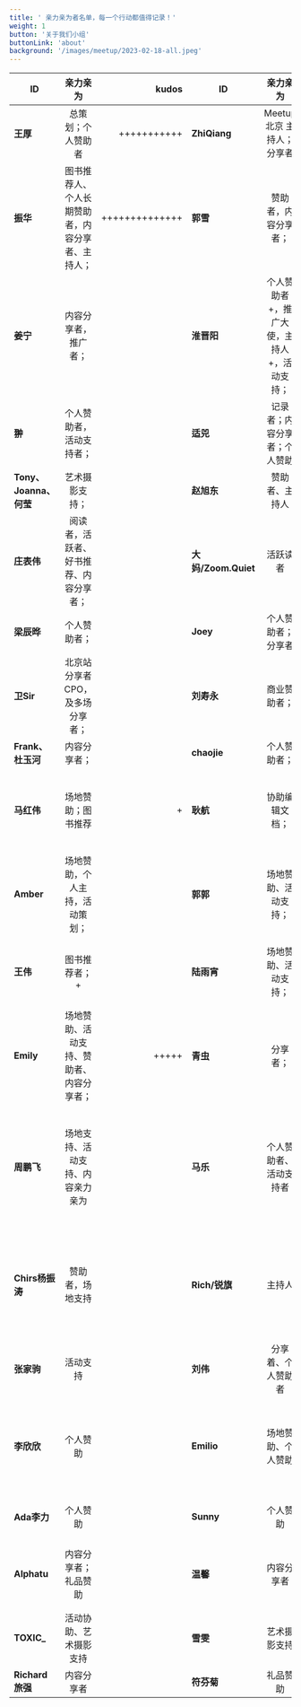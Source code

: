 ```yaml
---
title: ' 亲力亲为者名单，每一个行动都值得记录！'
weight: 1
button: '关于我们小组'
buttonLink: 'about'
background: '/images/meetup/2023-02-18-all.jpeg'
---
```


 

| ID        | 亲力亲为 | kudos  | ID        | 亲力亲为 | kuoos |ID        | 亲力亲为 |  kudos|
|--------------|:-------------:|---------:|-----------|:-------------:|---------:|-----------|:-------------:|---------:|
| **王厚** | 总策划；个人赞助者 |   +++++++++++       | **ZhiQiang**  | Meetup 北京 主持人；分享者  |    +       |  **Fine**   | 个人赞助者 |           
|  **振华**   |图书推荐人、个人长期赞助者，内容分享者、主持人；   |  ++++++++++++++      |  **郭雪**  | 赞助者，内容分享者；  |    |  **HESHU**  | 摄影支持   |           
|  **姜宁**    |  内容分享者，推广者；  |           |  **淮晋阳**  | 个人赞助者+，推广大使，主持人+，活动支持；  |           |  **袁滚滚**  |  分享者、主持人 |          
|  **翀**    | 个人赞助者，活动支持者；  |           |   **适兕**  | 记录者；内容分享者；个人赞助  |    ++++++++++++++       | **波波**   | 赞助者、支持者  |           
| **Tony、Joanna、何莹**    | 艺术摄影支持；  |           | **赵旭东**  |  赞助者、主持人 |           | **蕾**   | 内容分享者  |           | 
|  **庄表伟**   | 阅读者，活跃者、好书推荐、内容分享者；  |           | **大妈/Zoom.Quiet**   | 活跃读者  |      | **Dongjie**   | 场地支持、赞助者、分享者  | +++   |   
| **梁辰晔**    | 个人赞助者；  |           |  **Joey**  | 个人赞助者；分享者  |           |    **李圳虎**| 内容分享者  |           |  
|  **卫Sir**   | 北京站分享者CPO，及多场分享者；  |         |   **刘寿永**   |   商业赞助者； |           |  **小小靖**  |  场地支持 |           |  
| **Frank、杜玉河**    | 内容分享者；  |           |  **chaojie**  |   个人赞助者； |           |  **少婷Fiona**  |  场地赞助 |           |   
|  **马红伟**   | 场地赞助；图书推荐  | +          |   **耿航** |  协助编辑文档； |           |  **王德福**   | 主持人、分享者、赞助者   |   ++++++        |  
| **Amber**    | 场地赞助，个人主持，活动策划；  |           |  **郭郭**  | 场地赞助、活动支持；  |           |   **付钦伟** | 赞助者  |           |  
|   **王伟**  | 图书推荐者；+  |           |   **陆雨宵** | 场地赞助、活动支持；  |           |  **李杨**  | 内容分享者、推广者  |           |   
|  **Emily**   | 场地赞助、活动支持、赞助者、内容分享者；  |     +++++      |  **青虫**  | 分享者；  |           | **焦子先**   | 场地赞助   |           |   
|   **周鹏飞**  | 场地支持、活动支持、内容亲力亲为  |   |   **马乐** |  个人赞助者、活动支持者 |           |  **侯佩秀**  | 场地赞助、活动支持、个人赞助者；  |   
|  **Chirs杨振涛**  |赞助者，场地支持 | |  **Rich/锐旗**  | 主持人  |  | **迷糊**   | 个人赞助者、活动筹备、文创设计  |           |
|  **张家驹**  | 活动支持   |           | **刘伟** | 分享着、个人赞助者 || **武晓慧**| 分享者|
|**李欣欣**|个人赞助|| **Emilio**|场地赞助、个人赞助|++|**我有魔发**|活动筹备、艺术摄影支持；|++++|
|**Ada李力**|个人赞助| |**Sunny**|个人赞助 | |**Hailing**| 内容分享者 | |
|**Alphatu**|内容分享者；礼品赞助|| **温馨**|内容分享者| ++| **YHJ**|内容分享者、活动筹备||
|**TOXIC_**|活动协助、艺术摄影支持| |**雪雯**|艺术摄影支持|| **一亩阳光**|个人赞助者||
|**Richard 旅强**|内容分享者||**符芬菊**|礼品赞助||